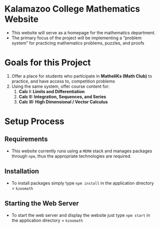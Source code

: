 # Kalamazoo College Mathematics Website
* This website will serve as a homepage for the mathematics department.
* The primary focus of the project will be implementing a “problem system” for practicing mathematics problems, puzzles, and proofs

# Goals for this Project
1. Offer a place for students who participate in **MatheliKs (Math Club)** to practice, and have access to, competition problems
2. Using the same system, offer course content for:
	1. **Calc I: Limits and Differentiation**
	2. **Calc II: Integration, Sequences, and Series**
	3. **Calc III: High Dimensional / Vector Calculus**

# Setup Process
## Requirements
* This website currently runs using a `MERN` stack and manages packages through `npm`, thus the appropriate technologies are required.
## Installation
* To install packages simply type `npm install` in the application directory = `kzoomath`
## Starting the Web Server
* To start the web server and display the website just type `npm start` in the application directory = `kzoomath`

